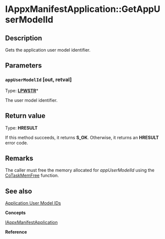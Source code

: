 # IAppxManifestApplication::GetAppUserModelId

## Description

Gets the application user model identifier.

## Parameters

### `appUserModelId` [out, retval]

Type: **[LPWSTR](https://learn.microsoft.com/windows/desktop/WinProg/windows-data-types)***

The user model identifier.

## Return value

Type: **HRESULT**

If this method succeeds, it returns **S_OK**. Otherwise, it returns an **HRESULT** error code.

## Remarks

The caller must free the memory allocated for *appUserModelId* using the [CoTaskMemFree](https://learn.microsoft.com/windows/desktop/api/combaseapi/nf-combaseapi-cotaskmemfree) function.

## See also

[Application User Model IDs](https://learn.microsoft.com/windows/desktop/shell/appids)

**Concepts**

[IAppxManifestApplication](https://learn.microsoft.com/windows/desktop/api/appxpackaging/nn-appxpackaging-iappxmanifestapplication)

**Reference**